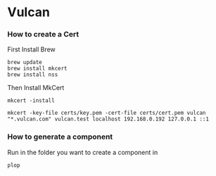 # Vulcan

### How to create a Cert

First Install Brew

```
brew update
brew install mkcert
brew install nss
```

Then Install MkCert

```
mkcert -install
```

```
mkcert -key-file certs/key.pem -cert-file certs/cert.pem vulcan "*.vulcan.com" vulcan.test localhost 192.168.0.192 127.0.0.1 ::1
```

### How to generate a component

Run in the folder you want to create a component in

```
plop
```
